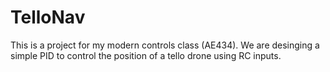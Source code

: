 # TelloNav
This is a project for my modern controls class (AE434). We are desinging a simple PID to control the position of a tello drone using RC inputs. 
